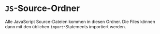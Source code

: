 # `JS`-Source-Ordner

Alle JavaScript Source-Dateien kommen in diesen Ordner. Die Files können dann mit den üblichen `import`-Statements importiert werden.
